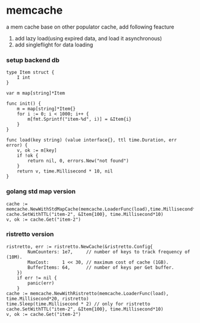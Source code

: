 # memcache
a mem cache base on other populator cache, add following feacture 
 1. add lazy load(using expired data, and load it asynchronous)
 2. add singleflight for data loading
### setup backend db
```golang
type Item struct {
	I int
}

var m map[string]*Item

func init() {
	m = map[string]*Item{}
	for i := 0; i < 1000; i++ {
		m[fmt.Sprintf("item-%d", i)] = &Item{i}
	}
}

func load(key string) (value interface{}, ttl time.Duration, err error) {
	v, ok := m[key]
	if !ok {
		return nil, 0, errors.New("not found")
	}
	return v, time.Millisecond * 10, nil
}
```
### golang std map version
```golang
cache := memcache.NewWithStdMapCache(memcache.LoaderFunc(load),time.Millisecond*20)
cache.SetWithTTL("item-2", &Item{100}, time.Millisecond*10)
v, ok := cache.Get("item-2")
```
### ristretto version
```golang
ristretto, err := ristretto.NewCache(&ristretto.Config{
		NumCounters: 1e7,     // number of keys to track frequency of (10M).
		MaxCost:     1 << 30, // maximum cost of cache (1GB).
		BufferItems: 64,      // number of keys per Get buffer.
	})
	if err != nil {
		panic(err)
	}
cache := memcache.NewWithRistretto(memcache.LoaderFunc(load), time.Millisecond*20, ristretto)
time.Sleep(time.Millisecond * 2) // only for ristretto
cache.SetWithTTL("item-2", &Item{100}, time.Millisecond*10)
v, ok := cache.Get("item-2")
```
